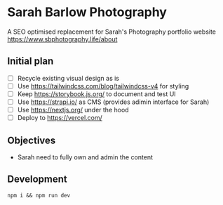 # Sarah Barlow Photography

A SEO optimised replacement for Sarah's Photography portfolio website https://www.sbphotography.life/about

## Initial plan

- [ ] Recycle existing visual design as is
- [ ] Use https://tailwindcss.com/blog/tailwindcss-v4 for styling
- [ ] Keep https://storybook.js.org/ to document and test UI
- [ ] Use https://strapi.io/ as CMS (provides adimin interface for Sarah)
- [ ] Use https://nextjs.org/ under the hood
- [ ] Deploy to https://vercel.com/

## Objectives

- Sarah need to fully own and admin the content

## Development

```
npm i && npm run dev
```
